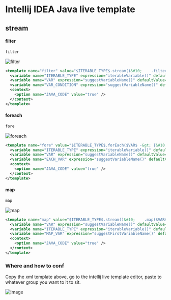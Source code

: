 # Intellij IDEA Java live template

## stream
#### filter

```sh
filter
```


![filter](https://user-images.githubusercontent.com/5471228/52038427-3ad1c600-256d-11e9-88ad-0b32b75f8a26.gif)


```xml
<template name="filter" value="$ITERABLE_TYPE$.stream()&#10;    .filter($VAR$ -&gt; $VAR_CONDITION$)&#10;    .collect(Collectors.toList());" description="Iterate Iterable | Array in J2SDK 5.0 syntax" toReformat="true" toShortenFQNames="true">
  <variable name="ITERABLE_TYPE" expression="iterableVariable()" defaultValue="" alwaysStopAt="true" />
  <variable name="VAR" expression="suggestVariableName()" defaultValue="" alwaysStopAt="true" />
  <variable name="VAR_CONDITION" expression="suggestVariableName()" defaultValue="" alwaysStopAt="true" />
  <context>
    <option name="JAVA_CODE" value="true" />
  </context>
</template>
```

#### foreach

```sh
fore
```

![foreach](https://user-images.githubusercontent.com/5471228/52038810-04487b00-256e-11e9-9fa5-18c7647b6519.gif)

```xml
<template name="fore" value="$ITERABLE_TYPE$.forEach($VAR$ -&gt; {&#10;  $EACH_VAR$&#10;});" description="Iterate Iterable | Array in J2SDK 5.0 syntax" toReformat="true" toShortenFQNames="true">
  <variable name="ITERABLE_TYPE" expression="iterableVariable()" defaultValue="" alwaysStopAt="true" />
  <variable name="VAR" expression="suggestVariableName()" defaultValue="" alwaysStopAt="true" />
  <variable name="EACH_VAR" expression="suggestVariableName()" defaultValue="" alwaysStopAt="true" />
  <context>
    <option name="JAVA_CODE" value="true" />
  </context>
</template>
```

#### map

```sh
map
```

![map](https://user-images.githubusercontent.com/5471228/52038121-2e00a280-256c-11e9-9503-3b11b5e7a922.gif)

```xml
<template name="map" value="$ITERABLE_TYPE$.stream()&#10;    .map($VAR$ -&gt; $MAP_VAR$)&#10;    .collect(Collectors.toList());" description="Iterate Iterable | Array in J2SDK 5.0 syntax" toReformat="true" toShortenFQNames="true">
  <variable name="VAR" expression="suggestVariableName()" defaultValue="" alwaysStopAt="true" />
  <variable name="ITERABLE_TYPE" expression="iterableVariable()" defaultValue="" alwaysStopAt="true" />
  <variable name="MAP_VAR" expression="suggestFirstVariableName()" defaultValue="" alwaysStopAt="true" />
  <context>
    <option name="JAVA_CODE" value="true" />
  </context>
</template>
```

### Where and how to conf

Copy the xml template above, go to the intellij live template editor, paste to whatever group you want to it to sit.

![image](https://user-images.githubusercontent.com/5471228/52039182-cdbf3000-256e-11e9-9455-953a90c2c652.png)
